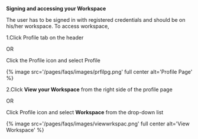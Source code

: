 **Signing and accessing your Workspace**

The user has to be signed in with registered credentials and should be on his/her workspace. 
To access workspace,

1.Click Profile tab on the header

OR

 Click the Profile icon and select Profile
 
 {% image src='/pages/faqs/images/prfilpg.png' full center alt='Profile Page' %}
 
2.Click **View your Workspace** from the right side of the profile page

OR

 Click Profile icon and select **Workspace** from the drop-down list
 
 {% image src='/pages/faqs/images/viewwrkspac.png' full center alt='View Workspace' %}
